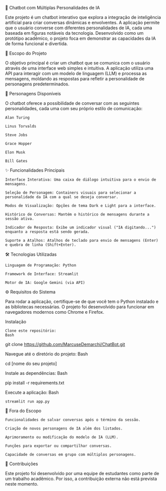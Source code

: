 🤖 Chatbot com Múltiplas Personalidades de IA

Este projeto é um chatbot interativo que explora a integração de inteligência artificial para criar conversas dinâmicas e envolventes. A aplicação permite que o usuário converse com diferentes personalidades de IA, cada uma baseada em figuras notáveis da tecnologia. Desenvolvido como um protótipo acadêmico, o projeto foca em demonstrar as capacidades da IA de forma funcional e divertida.

📝 Escopo do Projeto

O objetivo principal é criar um chatbot que se comunica com o usuário através de uma interface web simples e intuitiva. A aplicação utiliza uma API para interagir com um modelo de linguagem (LLM) e processa as mensagens, moldando as respostas para refletir a personalidade de personagens predeterminados.

👥 Personagens Disponíveis

O chatbot oferece a possibilidade de conversar com as seguintes personalidades, cada uma com seu próprio estilo de comunicação:

    Alan Turing

    Linus Torvalds

    Steve Jobs

    Grace Hopper

    Elon Musk

    Bill Gates

✨ Funcionalidades Principais

    Interface Interativa: Uma caixa de diálogo intuitiva para o envio de mensagens.

    Seleção de Personagem: Containers visuais para selecionar a personalidade da IA com a qual se deseja conversar.

    Modos de Visualização: Opções de tema Dark e Light para a interface.

    Histórico de Conversas: Mantém o histórico de mensagens durante a sessão ativa.

    Indicador de Resposta: Exibe um indicador visual ("IA digitando...") enquanto a resposta está sendo gerada.

    Suporte a Atalhos: Atalhos de teclado para envio de mensagens (Enter) e quebra de linha (Shift+Enter).

🛠️ Tecnologias Utilizadas

    Linguagem de Programação: Python

    Framework de Interface: Streamlit

    Motor de IA: Google Gemini (via API)

⚙️ Requisitos do Sistema

Para rodar a aplicação, certifique-se de que você tem o Python instalado e as bibliotecas necessárias. O projeto foi desenvolvido para funcionar em navegadores modernos como Chrome e Firefox.

Instalação

    Clone este repositório:
    Bash

git clone https://github.com/MarcuseDemarchi/ChatBot.git

Navegue até o diretório do projeto:
Bash

cd [nome do seu projeto]

Instale as dependências:
Bash

pip install -r requirements.txt

Execute a aplicação:
Bash

    streamlit run app.py

🛑 Fora do Escopo

    Funcionalidades de salvar conversas após o término da sessão.

    Criação de novos personagens de IA além dos listados.

    Aprimoramento ou modificação do modelo de IA (LLM).

    Funções para exportar ou compartilhar conversas.

    Capacidade de conversas em grupo com múltiplos personagens.

🤝 Contribuições

Este projeto foi desenvolvido por uma equipe de estudantes como parte de um trabalho acadêmico. Por isso, a contribuição externa não está prevista neste momento.